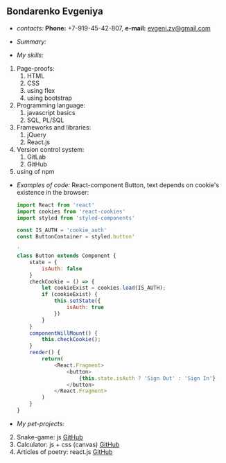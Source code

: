 ## Bondarenko Evgeniya
* _contacts:_ __Phone:__ +7-919-45-42-807, __e-mail:__ evgeni.zv@gmail.com

* _Summary:_ 
* _My skills:_
1. Page-proofs: 
    1. HTML
    1. CSS
    1. using flex
    1. using bootstrap
1. Programming language:
    1. javascript basics 
    1. SQL, PL/SQL
1. Frameworks and libraries: 
    1. jQuery
    1. React.js
1. Version control system:
    1. GitLab
    1. GitHub
1. using of npm
* _Examples of code:_ 
React-component Button, text depends on cookie's existence in the browser:
    ```javascript
    import React from 'react'
    import cookies from 'react-cookies'
    import styled from 'styled-components'

    const IS_AUTH = 'cookie_auth'
    const ButtonContainer = styled.button'

    '
    class Button extends Component {
        state = {
            isAuth: false
        }
        checkCookie = () => {
            let cookieExist = cookies.load(IS_AUTH);
            if (cookieExist) {
                this.setState({
                    isAuth: true
                })
            } 
        }
        componentWillMount() {
            this.checkCookie();
        }
        render() {
            return(
                <React.Fragment>
                    <button>
                        {this.state.isAuth ? 'Sign Out' : 'Sign In'}
                    </button>
                </React.Fragment>
            )
        }
    }
    ```
    
* _My pet-projects:_
2. Snake-game: js
[GitHub](https://github.com/GoldilocksJB/Snake)
2. Calculator: js + css (canvas) 
[GitHub](https://github.com/GoldilocksJB/Calculator)
2. Articles of poetry: react.js
[GitHub](https://github.com/GoldilocksJB/Blog)